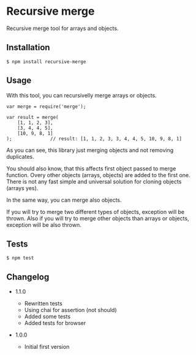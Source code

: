 # Recursive merge

Recursive merge tool for arrays and objects.

## Installation

```
$ npm install recursive-merge
```

## Usage

With this tool, you can recursivelly merge arrays or objects.

```
var merge = require('merge');

var result = merge(
	[1, 1, 2, 3],
	[3, 4, 4, 5],
	[10, 9, 8, 1]
);				// result: [1, 1, 2, 3, 3, 4, 4, 5, 10, 9, 8, 1]
```

As you can see, this library just merging objects and not removing duplicates.

You should also know, that this affects first object passed to merge function. Overy other objects (arrays, objects) are
added to the first one. There is not any fast simple and universal solution for cloning objects (arrays yes).

In the same way, you can merge also objects.

If you will try to merge two different types of objects, exception will be thrown. Also if you will try to merge other
objects than arrays or objects, exception will be also thrown.

## Tests

```
$ npm test
```

## Changelog

* 1.1.0
	+ Rewritten tests
	+ Using chai for assertion (not should)
	+ Added some tests
	+ Added tests for browser

* 1.0.0
	+ Initial first version